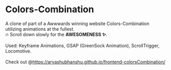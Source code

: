 <h1>Colors-Combination</h1>

A clone of part of a Awwwards winning website Colors-Combination utilizing animations at the fullest.
<br>
🔥 Scroll down slowly for the <strong>AWESOMENESS ✨</strong>.
<br><br>
Used: Keyframe Animations, GSAP (GreenSock Animation), ScrollTrigger, Locomotive.
<br><br>
Check out @https://aryashubhanshu.github.io/frontend-colorsCombination/
